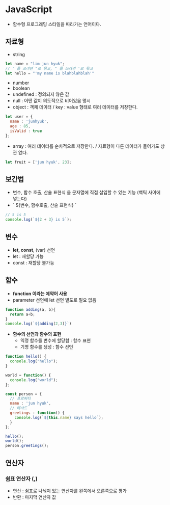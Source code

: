 # JavaScript

- 함수형 프로그래밍 스타일을 따라가는 언어이다.

## 자료형

- string

```js
let name = "lim jun hyuk";
// ' 를 쓰려면 "로 묶고, " 를 쓰려면 '로 묶고
let hello = "'my name is blahblahblah'"
```

- number
- boolean
- undefined : 정의되지 않은 값
- null : 어떤 값이 의도적으로 비어있음 명시
- object : 객체 데이터 / key : value 형태로 여러 데이터를 저장한다.

```js
let user = {
  name : 'junhyuk',
  age : 85,
  isValid : true
};
```

- array : 여러 데이터를 순차적으로 저장한다. / 자료형이 다른 데이터가 들어가도 상관 없다.

```js
let fruit = ['jun hyuk', 23];
```

## 보간법

- 변수, 함수 호출, 산술 표현식 을 문자열에 직접 삽입할 수 있는 기능 (백틱 사이에 넣는다)
- \` ${변수, 함수호출, 산술 표현식} `

```js
// 5 is 5
console.log(`${2 + 3} is 5`);
```

## 변수

- **let, const**, (var) 선언
- let : 재할당 가능
- const : 재할당 불가능

## 함수

- **function 이라는 예약어 사용**
- parameter 선언에 let 선언 별도로 필요 없음

```js
function adding(a, b){
  return a+b;
}
console.log(`${adding(2,3)}`)
```

- **함수의 선언과 함수의 표현**
  - 익명 함수를 변수에 할당함 : 함수 표현
  - 기명 함수를 생성 : 함수 선언

```js
function hello() {
  console.log("hello");
}

world = function() {
  console.log("world");
};

const person = {
  // 프로퍼티
  name : 'jun hyuk',
  // 메서드
  greetings : function() {
    console.log(`${this.name} says hello`);
  }
};

hello();
world();
person.greetings();
```

## 연산자

### 쉼표 연산자 (,)

- 연산 : 쉼표로 나눠져 있는 연산자를 왼쪽에서 오른쪽으로 평가
- 반환 : 마지막 연산자 값